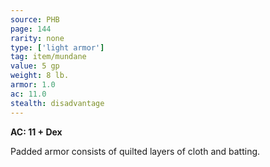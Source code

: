 ```yaml
---
source: PHB
page: 144
rarity: none
type: ['light armor']
tag: item/mundane
value: 5 gp
weight: 8 lb.
armor: 1.0
ac: 11.0
stealth: disadvantage
---
```


**AC: 11 + Dex**

Padded armor consists of quilted layers of cloth and batting.

